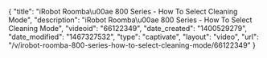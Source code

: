 {
    "title": "iRobot Roomba\u00ae 800 Series - How To Select Cleaning Mode",
    "description": "iRobot Roomba\u00ae 800 Series - How To Select Cleaning Mode",
    "videoid": "66122349",
    "date_created": "1400529279",
    "date_modified": "1467327532",
    "type": "captivate",
    "layout": "video",
    "url": "\/v\/irobot-roomba-800-series-how-to-select-cleaning-mode\/66122349"
}